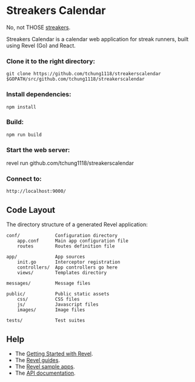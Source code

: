 # Streakers Calendar

No, not THOSE [streakers](https://en.wikipedia.org/wiki/Streaking).

Streakers Calendar is a calendar web application for streak runners, built using Revel (Go) and React.

### Clone it to the right directory:

    git clone https://github.com/tchung1118/streakerscalendar $GOPATH/src/github.com/tchung1118/streakerscalendar

### Install dependencies:

    npm install

### Build:

    npm run build

### Start the web server:

   revel run github.com/tchung1118/streakerscalendar

### Connect to:
    http://localhost:9000/

## Code Layout

The directory structure of a generated Revel application:

    conf/             Configuration directory
        app.conf      Main app configuration file
        routes        Routes definition file

    app/              App sources
        init.go       Interceptor registration
        controllers/  App controllers go here
        views/        Templates directory

    messages/         Message files

    public/           Public static assets
        css/          CSS files
        js/           Javascript files
        images/       Image files

    tests/            Test suites


## Help

* The [Getting Started with Revel](http://revel.github.io/tutorial/gettingstarted.html).
* The [Revel guides](http://revel.github.io/manual/index.html).
* The [Revel sample apps](http://revel.github.io/examples/index.html).
* The [API documentation](https://godoc.org/github.com/revel/revel).
